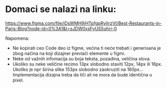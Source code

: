 # Domaci se nalazi na linku:
https://www.figma.com/file/jDsWMH9jHTpfgpRyIirzVI/Best-Restaurants-in-Paris-Blog?node-id=0%3A1&t=sJDW0xsFyUS5uhrr-0 

Napomena: 

* Ne kopirati ceo Code deo iz figme, većina ti neće trebati i generisana je zbog načina na koji dizajner prevlači elemente u figmi.
* Neke od važnih infomacija su boja teksta, pozadina, veličina slova.
* Ukoliko su neke veličine recimo 13px slobodno staviti 12px, 14px ili 16px. Ukoliko je npr širina slike 153px slobodno zaokruziti na 160px… Implementacija dizajna treba da liči ali ne mora da bude identična u pixel.
